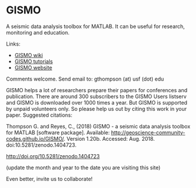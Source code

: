 # GISMO
A seismic data analysis toolbox for MATLAB. It can be useful for research, monitoring and education.

Links:
<ul>
<li><a href="http://github.com/geoscience-community-codes/GISMO/wiki/">GISMO wiki</a></li>
<li><a href="http://github.com/geoscience-community-codes/GISMO/wiki/Tutorials">GISMO tutorials</a></li>
<li><a href="http://geoscience-community-codes.github.io/GISMO/">GISMO website</a></li>
</ul>

Comments welcome. Send email to: 
gthompson (at) usf (dot) edu


GISMO helps a lot of researchers prepare their papers for conferences and publication. There are around 300 subscribers to the GISMO Users listserv and GISMO is downloaded over 1000 times a year. But GISMO is supported by unpaid volunteers only. So please help us out by citing this work in your paper. Suggested citations:

Thompson G. and Reyes, C., (2018) GISMO - a seismic data analysis toolbox for MATLAB [software package]. Available: http://geoscience-community-codes.github.io/GISMO/. Version 1.20b. Accessed: Aug. 2018. doi:10.5281/zenodo.1404723.

http://doi.org/10.5281/zenodo.1404723


    



(update the month and year to the date you are visiting this site)

Even better, invite us to collaborate!
